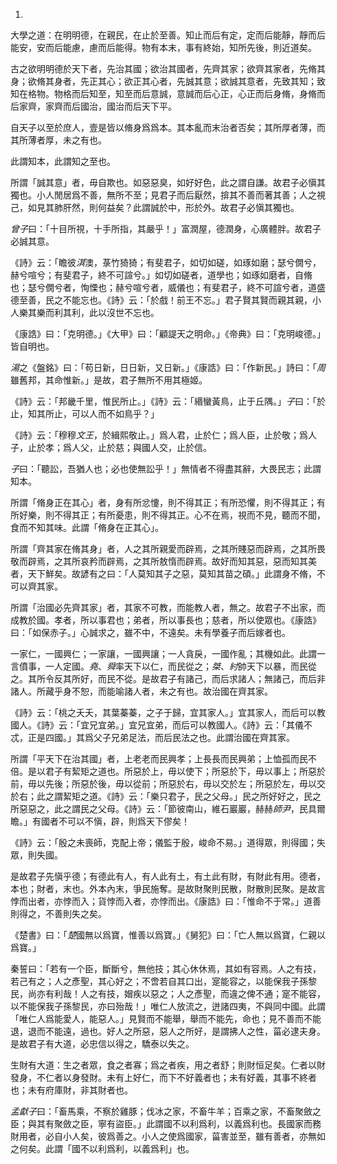 1.
大學之道：在明明德，在親民，在止於至善。知止而后有定，定而后能靜，靜而后能安，安而后能慮，慮而后能得。物有本末，事有終始，知所先後，則近道矣。

古之欲明明德於天下者，先治其國；欲治其國者，先齊其家；欲齊其家者，先脩其身；欲脩其身者，先正其心；欲正其心者，先誠其意；欲誠其意者，先致其知；致知在格物。物格而后知至，知至而后意誠，意誠而后心正，心正而后身脩，身脩而后家齊，家齊而后國治，國治而后天下平。

自天子以至於庶人，壹是皆以脩身爲爲本。其本亂而末治者否矣；其所厚者薄，而其所薄者厚，未之有也。

此謂知本，此謂知之至也。

所謂「誠其意」者，毋自欺也。如惡惡臭，如好好色，此之謂自謙。故君子必愼其獨也。小人閒居爲不善，無所不至；見君子而后厭然，揜其不善而著其善；人之視己，如見其肺肝然，則何益矣？此謂誠於中，形於外。故君子必愼其獨也。

*曾子*曰：「十目所視，十手所指，其嚴乎！」富潤屋，德潤身，心廣體胖。故君子必誠其意。

《詩》云：「瞻彼*淇*澳，菉竹猗猗；有斐君子，如切如磋，如琢如磨；瑟兮僩兮，赫兮喧兮；有斐君子，終不可諠兮。」如切如磋者，道學也；如琢如磨者，自脩也；瑟兮僩兮者，恂慄也；赫兮喧兮者，威儀也；有斐君子，終不可諠兮者，道盛德至善，民之不能忘也。《詩》云：「於戲！前王不忘。」君子賢其賢而親其親，小人樂其樂而利其利，此以沒世不忘也。

《康誥》曰：「克明德。」《大甲》曰：「顧諟天之明命。」《帝典》曰：「克明峻德。」皆自明也。

*湯*之《盤銘》曰：「苟日新，日日新，又日新。」《康誥》曰：「作新民。」詩曰：「*周*雖舊邦，其命惟新。」是故，君子無所不用其極姬。

《詩》云：「邦畿千里，惟民所止。」《詩》云：「緡蠻黃鳥，止于丘隅。」*子*曰：「於止，知其所止，可以人而不如鳥乎？」

《詩》云：「穆穆*文王*，於緝熙敬止。」爲人君，止於仁；爲人臣，止於敬；爲人子，止於孝；爲人父，止於慈；與國人交，止於信。

*子*曰：「聽訟，吾猶人也；必也使無訟乎！」無情者不得盡其辭，大畏民志；此謂知本。

所謂「脩身正在其心」者，身有所忿懥，則不得其正；有所恐懼，則不得其正；有所好樂，則不得其正；有所憂患，則不得其正。心不在焉，視而不見，聽而不聞，食而不知其味。此謂「脩身在正其心」。

所謂「齊其家在脩其身」者，人之其所親愛而辟焉，之其所賤惡而辟焉，之其所畏敬而辟焉，之其所哀矜而辟焉，之其所敖惰而辟焉。故好而知其惡，惡而知其美者，天下鮮矣。故諺有之曰：「人莫知其子之惡，莫知其苗之碩。」此謂身不脩，不可以齊其家。

所謂「治國必先齊其家」者，其家不可教，而能教人者，無之。故君子不出家，而成教於國。孝者，所以事君也；弟者，所以事長也；慈者，所以使眾也。《康誥》曰：「如保赤子。」心誠求之，雖不中，不遠矣。未有學養子而后嫁者也。

一家仁，一國興仁；一家讓，一國興讓；一人貪戾，一國作亂；其機如此。此謂一言僨事，一人定國。*堯*、*舜*率天下以仁，而民從之；*桀*、*紂*帥天下以暴，而民從之。其所令反其所好，而民不從。是故君子有諸己，而后求諸人；無諸己，而后非諸人。所藏乎身不恕，而能喻諸人者，未之有也。故治國在齊其家。

《詩》云：「桃之夭夭，其葉蓁蓁，之子于歸，宜其家人。」宜其家人，而后可以教國人。《詩》云：「宜兄宜弟。」宜兄宜弟，而后可以教國人。《詩》云：「其儀不忒，正是四國。」其爲父子兄弟足法，而后民法之也。此謂治國在齊其家。

所謂「平天下在治其國」者，上老老而民興孝；上長長而民興弟；上恤孤而民不倍。是以君子有絜矩之道也。所惡於上，毋以使下；所惡於下，毋以事上；所惡於前，毋以先後；所惡於後，毋以從前；所惡於右，毋以交於左；所惡於左，毋以交於右；此之謂絜矩之道。《詩》云：「樂只君子，民之父母。」民之所好好之，民之所惡惡之，此之謂民之父母。《詩》云：「節彼南山，維石巖巖，赫赫*師尹*，民具爾瞻。」有國者不可以不愼，辟，則爲天下僇矣！

《詩》云：「殷之未喪師，克配上帝；儀監于殷，峻命不易。」道得眾，則得國；失眾，則失國。

是故君子先愼乎德；有德此有人，有人此有土，有土此有財，有財此有用。德者，本也；財者，末也。外本內末，爭民施奪。是故財聚則民散，財散則民聚。是故言悖而出者，亦悖而入；貨悖而入者，亦悖而出。《康誥》曰：「惟命不于常。」道善則得之，不善則失之矣。

《楚書》曰：「*楚*國無以爲寶，惟善以爲寶。」《舅犯》曰：「亡人無以爲寶，仁親以爲寶。」

秦誓曰：「若有一个臣，斷斷兮，無他技；其心休休焉，其如有容焉。人之有技，若己有之；人之彥聖，其心好之；不啻若自其口出，寔能容之，以能保我子孫黎民，尚亦有利哉！人之有技，媢疾以惡之；人之彥聖，而違之俾不通；寔不能容，以不能保我子孫黎民，亦曰殆哉！」唯仁人放流之，迸諸四夷，不與同中國。此謂「唯仁人爲能愛人，能惡人。」見賢而不能舉，舉而不能先，命也；見不善而不能退，退而不能遠，過也。好人之所惡，惡人之所好，是謂拂人之性，菑必逮夫身。是故君子有大道，必忠信以得之，驕泰以失之。

生財有大道：生之者眾，食之者寡；爲之者疾，用之者舒；則財恒足矣。仁者以財發身，不仁者以身發財。未有上好仁，而下不好義者也；未有好義，其事不終者也；未有府庫財，非其財者也。

*孟獻子*曰：「畜馬乘，不察於雞豚；伐冰之家，不畜牛羊；百乘之家，不畜聚斂之臣；與其有聚斂之臣，寧有盜臣。」此謂國不以利爲利，以義爲利也。長國家而務財用者，必自小人矣，彼爲善之。小人之使爲國家，菑害並至，雖有善者，亦無如之何矣。此謂「國不以利爲利，以義爲利」也。